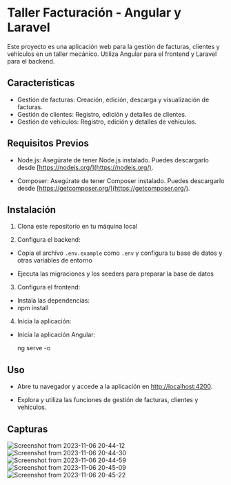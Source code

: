 # Taller Facturación - Angular y Laravel

Este proyecto es una aplicación web para la gestión de facturas, clientes y vehículos en un taller mecánico. Utiliza Angular para el frontend y Laravel para el backend. 

## Características

- Gestión de facturas: Creación, edición, descarga y visualización de facturas.
- Gestión de clientes: Registro, edición y detalles de clientes.
- Gestión de vehículos: Registro, edición y detalles de vehículos.

## Requisitos Previos

- Node.js: Asegúrate de tener Node.js instalado. Puedes descargarlo desde [https://nodejs.org/](https://nodejs.org/).

- Composer: Asegúrate de tener Composer instalado. Puedes descargarlo desde [https://getcomposer.org/](https://getcomposer.org/).

## Instalación

1. Clona este repositorio en tu máquina local

2. Configura el backend:

- Copia el archivo `.env.example` como `.env` y configura tu base de datos y otras variables de entorno

- Ejecuta las migraciones y los seeders para preparar la base de datos
  
3. Configura el frontend:

- Instala las dependencias:
- 
  npm install

4. Inicia la aplicación:

- Inicia la aplicación Angular:

  ng serve -o

## Uso

- Abre tu navegador y accede a la aplicación en [http://localhost:4200](http://localhost:4200).

- Explora y utiliza las funciones de gestión de facturas, clientes y vehículos.

## Capturas

![Screenshot from 2023-11-06 20-44-12](https://github.com/Nayden4/Gestion-Taller/assets/113701583/4cf5fb75-b7aa-4480-9928-e66004e18e61)
![Screenshot from 2023-11-06 20-44-30](https://github.com/Nayden4/Gestion-Taller/assets/113701583/29e854e0-69ce-497c-82c8-2204c43d1460)
![Screenshot from 2023-11-06 20-44-59](https://github.com/Nayden4/Gestion-Taller/assets/113701583/5b717267-1129-4ec7-b38c-b4baf16f707d)
![Screenshot from 2023-11-06 20-45-09](https://github.com/Nayden4/Gestion-Taller/assets/113701583/acdff4d9-20e1-4a0c-9998-84b1b59f951f)
![Screenshot from 2023-11-06 20-45-22](https://github.com/Nayden4/Gestion-Taller/assets/113701583/69fc7928-4640-4985-b76c-490f2b48c6de)








